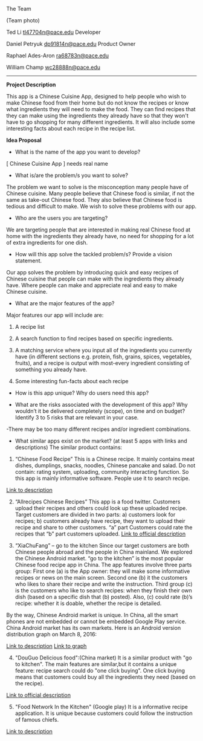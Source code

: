 

The Team

(Team photo)

Ted Li
tl47704n@pace.edu
Developer

Daniel Petryuk 
dp91814n@pace.edu
Product Owner

Raphael Ades-Aron
ra68783n@pace.edu

William Champ
wc28888n@pace.edu 

***

**Project Description**
                                                                                                                                        
This app is a Chinese Cuisine App, designed to help people who wish to make Chinese food from their home but do not know the recipes or know what ingredients they will need to make the food. They can find recipes that they can make using the ingredients they already have so that they won't have to go shopping for many different ingredients.  It will also include some interesting facts about each recipe in the recipe list.

 **Idea Proposal**

* What is the name of the app you want to develop?

[ Chinese Cuisine App ] needs real name
  
* What is/are the problem/s you want to solve?

The problem we want to solve is the misconception many people have of Chinese cuisine. Many people believe that Chinese food is similar, if not the same as take-out Chinese food. They also believe that Chinese food is tedious and difficult to make. We wish to solve these problems with our app. 
 
* Who are the users you are targeting?

We are targeting people that are interested in making real Chinese food at home with the ingredients they already have, no need for shopping for a lot of extra ingredients for one dish.
 
* How will this app solve the tackled problem/s? Provide a vision statement.

Our app solves the problem by introducing quick and easy recipes of Chinese cuisine that people can make with the ingredients they already have. Where people can make and appreciate real and easy to make Chinese cuisine.
 
* What are the major features of the app?
 
Major features our app will include are: 

1. A recipe list

2. A search function to find recipes based on specific ingredients.

3. A matching service where you input all of the ingredients you currently have (in different sections e.g. protein, fish, grains, spices, vegetables, fruits), and a recipe is output with most-every ingredient consisting of something you already have. 

4. Some interesting fun-facts about each recipe

* How is this app unique? Why do users need this app?
 
* What are the risks associated with the development of this app? Why wouldn’t it be delivered completely (scope), on time and on budget? Identify 3 to 5 risks that are relevant in your case.

-There may be too many different recipes and/or ingredient combinations.

* What similar apps exist on the market? (at least 5 apps with links and descriptions)
The similar product contains:
1. “Chinese Food Recipe” 
This is a Chinese recipe. It mainly contains meat dishes, dumplings, snacks, noodles, Chinese pancake and salad. Do not contain: rating system, uploading, community interacting function. So this app is mainly informative software. People use it to search recipe.

[Link to description](https://play.google.com/store/apps/details?id=com.andromo.dev551559.app530131&hl=en)


2. “Allrecipes Chinese Recipes”
This app is a food twitter. Customers upload their recipes and others could look up these uploaded recipe. Target customers are divided in two parts: a) customers look for recipes; b) customers already have recipe, they want to upload their recipe and share to other customers. “a” part Customers could rate the recipes that “b” part customers uploaded. 
[Link to official description](https://play.google.com/store/apps/details?id=r.recipes.chinese&hl=en)

3. “XiaChuFang” – go to the kitchen
Since our target customers are both Chinese people abroad and the people in China mainland. We explored the Chinese Android market. “go to the kitchen” is the most popular Chinese food recipe app in China. The app features involve three parts group: 
First one (a) is the App owner: they will make some informative recipes or news on the main screen. Second one (b) it the customers who likes to share their recipe and write the instruction. Third group (c) is the customers who like to search recipes: when they finish their own dish (based on a specific dish that (b) posted). Also, (c) could rate (b)’s recipe: whether it is doable, whether the recipe is detailed. 

By the way, Chinese Android market is unique. In China, all the smart phones are not embedded or cannot be embedded Google Play service. China Android market has its own markets. 
Here is an Android version distribution graph on March 8, 2016:

[Link to description](http://sj.qq.com/myapp/detail.htm?apkName=com.xiachufang)
[Link to graph](http://img.it610.com/image/info2/206033612fe84c9286fac1ec7f9caeed.jpg)

4. "DouGuo Delicious food":(China market)
It is a similar product with "go to kitchen". The main features are similar,but it contains a unique feature: recipe search could do "one click buying". One click buying means that customers could buy all the ingredients they need (based on the recipe). 

[Link to official description](http://sj.qq.com/myapp/detail.htm?apkName=com.douguo.recipe)

5. "Food Network In the Kitchen" (Google play)
It is a informative recipe application. It is unique because customers could follow the instruction of famous chiefs. 

[Link to description](https://play.google.com/store/apps/details?id=com.scripps.android.foodnetwork&hl=en) 








